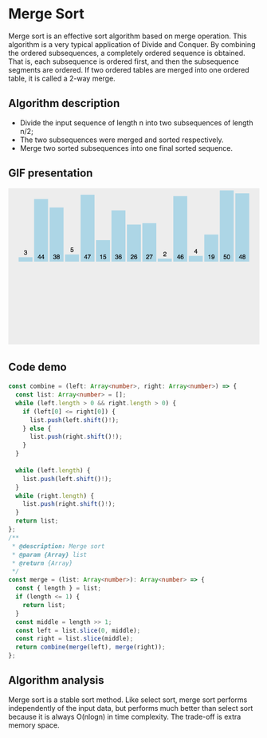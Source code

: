 # Merge Sort

Merge sort is an effective sort algorithm based on merge operation. This algorithm is a very typical application of Divide and Conquer. By combining the ordered subsequences, a completely ordered sequence is obtained. That is, each subsequence is ordered first, and then the subsequence segments are ordered. If two ordered tables are merged into one ordered table, it is called a 2-way merge.

## Algorithm description

- Divide the input sequence of length n into two subsequences of length n/2;
- The two subsequences were merged and sorted respectively.
- Merge two sorted subsequences into one final sorted sequence.

## GIF presentation

![Merge Sort](../../../../assets/ranuts/sort/merge.gif)

## Code demo

```ts
const combine = (left: Array<number>, right: Array<number>) => {
  const list: Array<number> = [];
  while (left.length > 0 && right.length > 0) {
    if (left[0] <= right[0]) {
      list.push(left.shift()!);
    } else {
      list.push(right.shift()!);
    }
  }

  while (left.length) {
    list.push(left.shift()!);
  }
  while (right.length) {
    list.push(right.shift()!);
  }
  return list;
};
/**
 * @description: Merge sort
 * @param {Array} list
 * @return {Array}
 */
const merge = (list: Array<number>): Array<number> => {
  const { length } = list;
  if (length <= 1) {
    return list;
  }
  const middle = length >> 1;
  const left = list.slice(0, middle);
  const right = list.slice(middle);
  return combine(merge(left), merge(right));
};
```

## Algorithm analysis

Merge sort is a stable sort method. Like select sort, merge sort performs independently of the input data, but performs much better than select sort because it is always O(nlogn) in time complexity. The trade-off is extra memory space.
